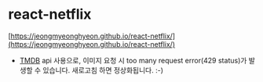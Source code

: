 # react-netflix

[https://jeongmyeonghyeon.github.io/react-netflix/](https://jeongmyeonghyeon.github.io/react-netflix/)

- [TMDB](https://www.themoviedb.org/?language=ko) api 사용으로, 이미지 요청 시 too many request error(429 status)가 발생할 수 있습니다. 새로고침 하면 정상화됩니다. :-)
